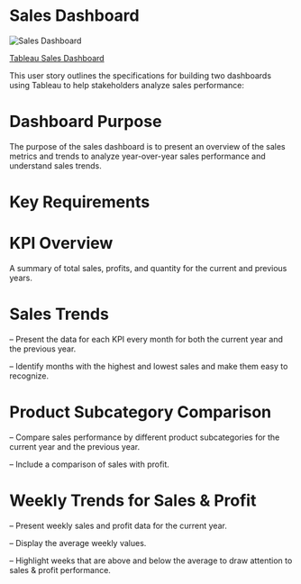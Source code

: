 # Sales Dashboard
![Sales Dashboard](https://github.com/aliabdulelah/Sales_Dashboard/assets/129835709/cfb188ed-6e95-4c81-b46e-5e838372fd41)

[Tableau Sales Dashboard](https://public.tableau.com/shared/NNKQQBK6X?:display_count=n&:origin=viz_share_link)


This user story outlines the specifications for building two dashboards using Tableau to help stakeholders analyze sales performance:


# Dashboard Purpose

The purpose of the sales dashboard is to present an overview of the sales metrics and trends to analyze year-over-year sales performance and understand sales trends.

# Key Requirements

# KPI Overview

A summary of total sales, profits, and quantity for the current and previous years.

# Sales Trends

 – Present the data for each KPI every month for both the current year and the previous year.

 – Identify months with the highest and lowest sales and make them easy to recognize.

# Product Subcategory Comparison

 – Compare sales performance by different product subcategories for the current year and the previous year.

 – Include a comparison of sales with profit.

# Weekly Trends for Sales & Profit

 – Present weekly sales and profit data for the current year.

 – Display the average weekly values.

 – Highlight weeks that are above and below the average to draw attention to sales & profit performance.
